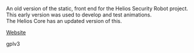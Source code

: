 An old version of the static, front end for the Helios Security Robot project.<br>
This early version was used to develop and test animations.<br> 
The Helios Core has an updated version of this.

[Website](https://helios-project.netlify.app/)

gplv3
